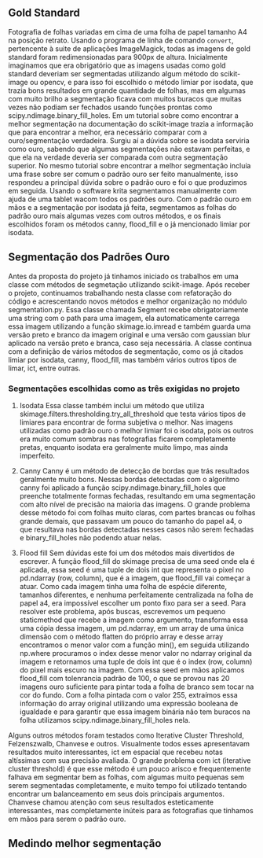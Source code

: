 ## Gold Standard

Fotografia de folhas variadas em cima de uma folha de papel tamanho A4 na posição retrato. Usando o programa de linha de comando `convert`, pertencente à suite de aplicações ImageMagick, todas as imagens de gold standard foram redimensionadas para 900px de altura. 
Inicialmente imaginamos que era obrigatório que as imagens usadas como gold standard deveriam ser segmentadas utilizando algum método do scikit-image ou opencv, e para isso foi escolhido o método limiar por isodata, que trazia bons resultados em grande quantidade de folhas, mas em algumas com muito brilho a segmentação ficava com muitos buracos que muitas vezes não podiam ser fechados usando funções prontas como scipy.ndimage.binary_fill_holes. Em um tutorial sobre como encontrar a melhor segmentação na documentação do scikit-image trazia a informação que para encontrar a melhor, era necessário comparar com a ouro/segmentação verdadeira. Surgiu aí a dúvida sobre se isodata serviria como ouro, sabendo que algumas segmentações não estavam perfeitas, e que ela na verdade deveria ser comparada com outra segmentação superior. No mesmo tutorial sobre encontrar a melhor segmentação incluía uma frase sobre ser comum o padrão ouro ser feito manualmente, isso respondeu a principal dúvida sobre o padrão ouro e foi o que produzimos em seguida. Usando o software krita segmentamos manualmente com ajuda de uma tablet wacom todos os padrões ouro.
Com o padrão ouro em mãos e a segmentação por isodata já feita, segmentamos as folhas do padrão ouro mais algumas vezes com outros métodos, e os finais escolhidos foram os métodos canny, flood_fill e o já mencionado limiar por isodata.

## Segmentação dos Padrões Ouro

Antes da proposta do projeto já tinhamos iniciado os trabalhos em uma classe com métodos de segmetação utilizando scikit-image. Após receber o projeto, continuamos trabalhando nesta classe com refatoração do código e acrescentando novos métodos e melhor organização no módulo segmentation.py. Essa classe chamada Segment recebe obrigatoriamente uma string com o path para uma imagem, ela automaticamente carrega essa imagem utilizando a função skimage.io.imread e também guarda uma versão preto e branco da imagem original e uma versão com gaussian blur aplicado na versão preto e branca, caso seja necessária. A classe continua com a definição de vários métodos de segmentação, como os já citados limiar por isodata, canny, flood_fill, mas também vários outros tipos de limar, ict, entre outras.

### Segmentações escolhidas como as três exigidas no projeto

1. Isodata
    Essa classe também inclui um método que utiliza skimage.filters.thresholding.try_all_threshold que testa vários tipos de limiares para encontrar de forma subjetiva o melhor. Nas imagens utilizadas como padrão ouro o melhor limiar foi o isodata, pois os outros era muito comum sombras nas fotografias ficarem completamente pretas, enquanto isodata era geralmente muito limpo, mas ainda imperfeito.

2. Canny
    Canny é um método de detecção de bordas que trás resultados geralmente muito bons. Nessas bordas detectadas com o algoritmo canny foi aplicado a função scipy.ndimage.binary_fill_holes que preenche totalmente formas fechadas, resultando em uma segmentação com alto nível de precisão na maioria das imagens. O grande problema desse método foi com folhas muito claras, com partes brancas ou folhas grande demais, que passavam um pouco do tamanho do papel a4, o que resultava nas bordas detectadas nesses casos não serem fechadas e binary_fill_holes não podendo atuar nelas.

3. Flood fill
    Sem dúvidas este foi um dos métodos mais divertidos de escrever. A função flood_fill do skimage precisa de uma seed onde ela é aplicada, essa seed é uma tuple de dois int que representa o pixel no pd.ndarray (row, column), que é a imagem, que flood_fill vai começar a atuar. Como cada imagem tinha uma folha de espécie diferente, tamanhos diferentes, e nenhuma perfeitamente centralizada na folha de papel a4, era impossível escolher um ponto fixo para ser a seed. Para resolver este problema, após buscas, escrevemos um pequeno staticmethod que recebe a imagem como argumento, transforma essa uma cópia dessa imagem, um pd.ndarray, em um array de uma única dimensão com o método flatten do próprio array e desse array encontramos o menor valor com a função min(), em seguida utilizando np.where procuramos o index desse menor valor no ndarray original da imagem e retornamos uma tuple de dois int que é o index (row, column) do pixel mais escuro na imagem. Com essa seed em mãos aplicamos flood_fill com tolenrancia padrão de 100, o que se provou nas 20 imagens ouro suficiente para pintar toda a folha de branco sem tocar na cor do fundo. Com a folha pintada com o valor 255, extraímos essa informação do array original utilizando uma expressão booleana de igualdade e para garantir que essa imagem binária não tem buracos na folha utilizamos scipy.ndimage.binary_fill_holes nela.

Alguns outros métodos foram testados como Iterative Cluster Threshold, Felzenszwalb, Chanvese e outros. Visualmente todos esses apresentavam resultados muito interessantes, ict em espacial que recebeu notas altíssimas com sua precisão avaliada. O grande problema com ict (iterative cluster threshold) é que esse método é um pouco arisco e frequentemente falhava em segmentar bem as folhas, com algumas muito pequenas sem serem segmentadas completamente, e muito tempo foi utilizado tentando encontrar um balanceamento em seus dois principais argumentos. Chanvese chamou atenção com seus resultados esteticamente interessantes, mas completamente inúteis para as fotografias que tinhamos em mãos para serem o padrão ouro.

## Medindo melhor segmentação
